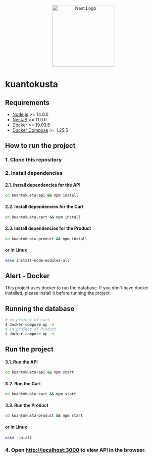 
<p align="center">
  <a href="http://nestjs.com/" target="blank"><img src="https://nestjs.com/img/logo-small.svg" width="200" alt="Nest Logo" /></a>
</p>

[circleci-image]: https://img.shields.io/circleci/build/github/nestjs/nest/master?token=abc123def456
[circleci-url]: https://circleci.com/gh/nestjs/nest

# kuantokusta

## Requirements

- [Node.js](https://nodejs.org/en/) >= 14.0.0
- [NestJS](https://nestjs.com/) >= 11.0.0
- [Docker](https://www.docker.com/) >= 19.03.8
- [Docker Compose](https://docs.docker.com/compose/) >= 1.25.5


## How to run the project

### 1. Clone this repository

### 2. Install dependencies

#### 2.1. Install dependencies for the API

```bash
cd kuantokusta-api && npm install 
```

#### 2.2. Install dependencies for the Cart

```bash
cd kuantokusta-cart && npm install 
```

#### 2.3. Install dependencies for the Product

```bash
cd kuantokusta-product && npm install 
```

#### or in Linux

```bash
make install-node-modules-all
```

## Alert - Docker

This project uses docker to run the database. If you don't have docker installed, please install it before running the project.

## Running the database

```bash
# in project of cart
$ docker-compose up -d
# in project of Product
$ docker-compose up -d
```

## Run the project

#### 3.1. Run the API

```bash
cd kuantokusta-api && npm start 
```

#### 3.2. Run the Cart

```bash
cd kuantokusta-cart && npm start 
```

#### 3.3. Run the Product

```bash
cd kuantokusta-product && npm start 
```

#### or in Linux

```bash
make run-all
```

### 4. Open [http://localhost:3000](http://localhost:3000) to view API in the browser.

